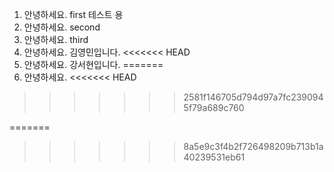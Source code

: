 

1. 안녕하세요. first 테스트 용
2. 안녕하세요. second
3. 안녕하세요. third
4. 안녕하세요. 김영민입니다.
<<<<<<< HEAD
5. 안녕하세요. 강서현입니다.
=======
5. 안녕하세요.
<<<<<<< HEAD
>>>>>>> 2581f146705d794d97a7fc2390945f79a689c760

=======
>>>>>>> 8a5e9c3f4b2f726498209b713b1a40239531eb61
